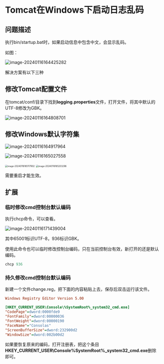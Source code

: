 # Tomcat在Windows下启动日志乱码

## 问题描述

执行bin/startup.bat时，如果启动信息中包含中文，会显示乱码。

如图：

![image-20240116164425282](D:\doc\doc\Java\tomcat\assets\image-20240116164425282.png)

解决方案有以下三种

## 修改Tomcat配置文件

在tomcat/conf/目录下找到**logging.properties**文件，打开文件，将其中默认的UTF-8修改为GBK。

![image-20240116164808701](D:\doc\doc\Java\tomcat\assets\image-20240116164808701.png)

## 修改Windows默认字符集



![image-20240116164917964](D:\doc\doc\Java\tomcat\assets\image-20240116164917964.png)

![image-20240116165027558](D:\doc\doc\Java\tomcat\assets\image-20240116165027558.png)

<img src="D:\doc\doc\Java\tomcat\assets\image-20240116165117902.png" alt="image-20240116165117902" style="zoom:50%;" />

<img src="D:\doc\doc\Java\tomcat\assets\image-20240116165203296.png" alt="image-20240116165203296" style="zoom:50%;" />

需要重启才能生效。

## 扩展

### 临时修改cmd控制台默认编码

执行chcp命令，可以查看。

![image-20240116171439004](D:\doc\doc\Java\tomcat\assets\image-20240116171439004.png)

其中65001标识UTF-8，936标识GBK。

使用此命令也可以临时修改控制台编码，只在当前控制台有效，新打开的还是默认编码。

~~~powershell
chcp 936
~~~



### 持久修改cmd控制台默认编码

新建一个文件change.reg，把下面的内容粘贴上去，保存后双击运行该文件。

```ini
Windows Registry Editor Version 5.00

[HKEY_CURRENT_USER\Console\%SystemRoot%_system32_cmd.exe]
"CodePage"=dword:0000fde9
"FontFamily"=dword:00000036
"FontWeight"=dword:00000190
"FaceName"="Consolas"
"ScreenBufferSize"=dword:232900d2
"WindowSize"=dword:002b00d2
```

如果要恢复原来的编码，打开注册表，把这个条目**HKEY_CURRENT_USER\Console\%SystemRoot%_system32_cmd.exe**删除即可。